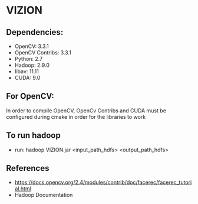 # VIZION

## Dependencies:
- OpenCV: 3.3.1
- OpenCV Contribs: 3.3.1
- Python: 2.7
- Hadoop: 2.9.0
- libav: 11.11
- CUDA: 9.0

## For OpenCV:
In order to compile OpenCV, OpenCv Contribs and CUDA must be configured during cmake in order for the libraries to work

## To run hadoop
- run: hadoop VIZION.jar <input_path_hdfs> <output_path_hdfs>

## References
- https://docs.opencv.org/2.4/modules/contrib/doc/facerec/facerec_tutorial.html
- Hadoop Documentation
